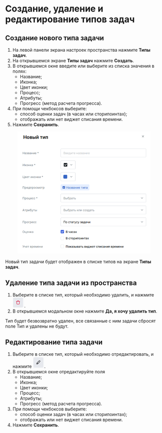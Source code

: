 # Создание, удаление и редактирование типов задач

## Создание нового типа задачи

1. На левой панели экрана настроек пространства нажмите **Типы задач**.
2. На открывшемся экране **Типы задач** нажмите **Создать**.
3. В открывшемся окне введите или выберите из списка значения в полях:
   * Название;
   * Иконка;
   * Цвет иконки;
   * Процесс;
   * Атрибуты;
   * Прогресс (метод расчета прогресса).
4. При помощи чекбоксов выберите:
   * способ оценки задач (в часах или сторипоинтах);
   * отображать или нет виджет списания времени.
5. Нажмите **Сохранить**.

<figure><img src="../../../../.gitbook/assets/изображение (4).png" alt=""><figcaption></figcaption></figure>

Новый тип задачи будет отображен в списке типов на экране **Типы задач**.

## Удаление типа задачи из пространства

1. Выберите в списке тип, который необходимо удалить, и нажмите <img src="../../../../.gitbook/assets/изображение (162) (1).png" alt="" data-size="line">.
2. В открывшемся модальном окне нажмите **Да, я хочу удалить тип**.

Тип будет безвозвратно удален, все связанные с ним задачи сбросят поле Тип и удалены не будут.

## Редактирование типа задачи

1. Выберите в списке тип, который необходимо отредактировать, и нажмите <img src="../../../../.gitbook/assets/изображение (128).png" alt="" data-size="line">.
2. В открывшемся окне отредактируйте поля
   * Название;
   * Иконка;
   * Цвет иконки;
   * Процесс;
   * Атрибуты;
   * Прогресс (метод расчета прогресса).
3. При помощи чекбоксов выберите:
   * способ оценки задач (в часах или сторипоинтах);
   * отображать или нет виджет списания времени.
4. Нажмите **Сохранить**.
